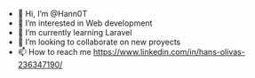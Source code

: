 - 👋 Hi, I’m @Hann0T
- 👀 I’m interested in Web development
- 🌱 I’m currently learning Laravel
- 💞️ I’m looking to collaborate on new proyects
- 📫 How to reach me https://www.linkedin.com/in/hans-olivas-236347190/

<!---
Hann0T/Hann0T is a ✨ special ✨ repository because its `README.md` (this file) appears on your GitHub profile.
You can click the Preview link to take a look at your changes.
--->
